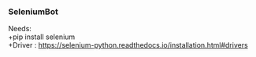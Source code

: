 ### SeleniumBot
Needs: <br>
  +pip install selenium <br>
  +Driver : https://selenium-python.readthedocs.io/installation.html#drivers
  

